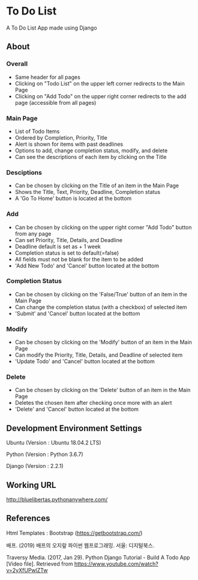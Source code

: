 # To Do List
A To Do List App made using Django

## About
### Overall
- Same header for all pages
- Clicking on "Todo List" on the upper left corner redirects to the Main Page
- Clicking on "Add Todo" on the upper right corner redirects to the add page (accessible from all pages)
### Main Page 
- List of Todo Items 
- Ordered by Completion, Priority, Title
- Alert is shown for items with past deadlines
- Options to add, change completion status, modify, and delete
- Can see the descriptions of each item by clicking on the Title
### Desciptions
- Can be chosen by clicking on the Title of an item in the Main Page
- Shows the Title, Text, Priority, Deadline, Completion status
- A 'Go To Home' button is located at the bottom
### Add
- Can be chosen by clicking on the upper right corner "Add Todo" button from any page
- Can set Priority, Title, Details, and Deadline
- Deadline default is set as + 1 week
- Completion status is set to default(=false)
- All fields must not be blank for the item to be added
- 'Add New Todo' and 'Cancel' button located at the bottom
### Completion Status
- Can be chosen by clicking on the 'False/True' button of an item in the Main Page
- Can change the completion status (with a checkbox) of selected item
- 'Submit' and 'Cancel' button located at the bottom
### Modify
- Can be chosen by clicking on the 'Modify' button of an item in the Main Page
- Can modify the Priority, Title, Details, and Deadline of selected item
- 'Update Todo' and 'Cancel' button located at the bottom
### Delete
- Can be chosen by clicking on the 'Delete' button of an item in the Main Page
- Deletes the chosen item after checking once more with an alert
- 'Delete' and 'Cancel' button located at the bottom 

## Development Environment Settings
Ubuntu (Version : Ubuntu 18.04.2 LTS)

Python (Version : Python 3.6.7)

Django (Version : 2.2.1)

## Working URL
http://bluelibertas.pythonanywhere.com/

## References
Html Templates : Bootstrap (https://getbootstrap.com/)

배프. (2019) 배프의 오지랖 파이썬 웹프로그래밍. 서울: 디지털북스.

Traversy Media. (2017, Jan 29). Python Django Tutorial - Build A Todo App [Video file]. Retrieved from https://www.youtube.com/watch?v=2yXfUPwlZTw

